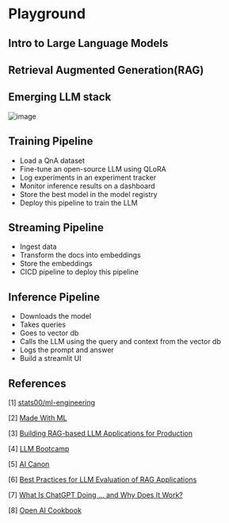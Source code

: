 # Playground

## Intro to Large Language Models

## Retrieval Augmented Generation(RAG)

## Emerging LLM stack

![image](https://github.com/aniket-mish/llms-playground/assets/71699313/8155b0f6-8e63-42ea-8a19-4be7526008cc)

## Training Pipeline

- Load a QnA dataset
- Fine-tune an open-source LLM using QLoRA
- Log experiments in an experiment tracker
- Monitor inference results on a dashboard
- Store the best model in the model registry
- Deploy this pipeline to train the LLM

## Streaming Pipeline

- Ingest data
- Transform the docs into embeddings
- Store the embeddings
- CICD pipeline to deploy this pipeline

## Inference Pipeline

- Downloads the model
- Takes queries
- Goes to vector db
- Calls the LLM using the query and context from the vector db
- Logs the prompt and answer
- Build a streamlit UI

## References

[1] [stats00/ml-engineering](https://github.com/stas00/ml-engineering?tab=readme-ov-file)

[2] [Made With ML](https://madewithml.com)

[3] [Building RAG-based LLM Applications for Production](https://www.anyscale.com/blog/a-comprehensive-guide-for-building-rag-based-llm-applications-part-1)

[4] [LLM Bootcamp](https://fullstackdeeplearning.com/llm-bootcamp/spring-2023/)

[5] [AI Canon](https://a16z.com/ai-canon/)

[6] [Best Practices for LLM Evaluation of RAG Applications](https://www.databricks.com/blog/LLM-auto-eval-best-practices-RAG)

[7] [What Is ChatGPT Doing … and Why Does It Work?](https://writings.stephenwolfram.com/2023/02/what-is-chatgpt-doing-and-why-does-it-work/)

[8] [Open AI Cookbook](https://cookbook.openai.com)

